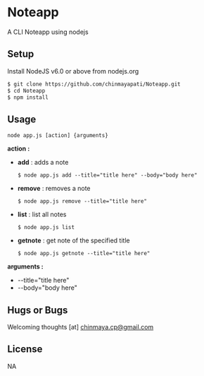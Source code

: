 # Noteapp
A CLI Noteapp using nodejs

## Setup
Install NodeJS v6.0 or above from nodejs.org
```sh
$ git clone https://github.com/chinmayapati/Noteapp.git
$ cd Noteapp
$ npm install
```

## Usage
```node app.js [action] {arguments}```

**action :**
  - **add** : adds a note
  
    ``` $ node app.js add --title="title here" --body="body here" ```
  - **remove** : removes a note
  
    ``` $ node app.js remove --title="title here" ```
  - **list** : list all notes
    
    ``` $ node app.js list ```
  - **getnote** : get note of the specified title

    ``` $ node app.js getnote --title="title here" ```
    
**arguments :**
  - --title="title here"
  - --body="body here"
 
 ## Hugs or Bugs
 Welcoming thoughts [at] chinmaya.cp@gmail.com
 
 ## License
 NA
